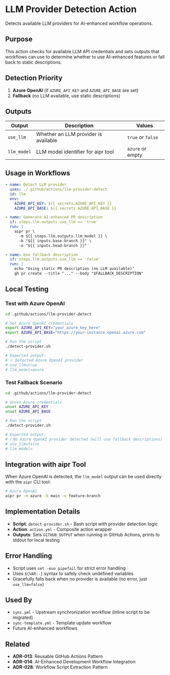 # LLM Provider Detection Action

Detects available LLM providers for AI-enhanced workflow operations.

## Purpose

This action checks for available LLM API credentials and sets outputs that workflows can use to determine whether to use AI-enhanced features or fall back to static descriptions.

## Detection Priority

1. **Azure OpenAI** (if `AZURE_API_KEY` and `AZURE_API_BASE` are set)
2. **Fallback** (no LLM available, use static descriptions)

## Outputs

| Output | Description | Values |
|--------|-------------|--------|
| `use_llm` | Whether an LLM provider is available | `true` or `false` |
| `llm_model` | LLM model identifier for aipr tool | `azure` or empty |

## Usage in Workflows

```yaml
- name: Detect LLM provider
  uses: ./.github/actions/llm-provider-detect
  id: llm
  env:
    AZURE_API_KEY: ${{ secrets.AZURE_API_KEY }}
    AZURE_API_BASE: ${{ secrets.AZURE_API_BASE }}

- name: Generate AI-enhanced PR description
  if: steps.llm.outputs.use_llm == 'true'
  run: |
    aipr pr \
      -m ${{ steps.llm.outputs.llm_model }} \
      -b "${{ inputs.base-branch }}" \
      -o "${{ inputs.head-branch }}"

- name: Use fallback description
  if: steps.llm.outputs.use_llm == 'false'
  run: |
    echo "Using static PR description (no LLM available)"
    gh pr create --title "..." --body "$FALLBACK_DESCRIPTION"
```

## Local Testing

### Test with Azure OpenAI

```bash
cd .github/actions/llm-provider-detect

# Set Azure OpenAI credentials
export AZURE_API_KEY="your_azure_key_here"
export AZURE_API_BASE="https://your-instance.openai.azure.com"

# Run the script
./detect-provider.sh

# Expected output:
# ✓ Detected Azure OpenAI provider
# use_llm=true
# llm_model=azure
```

### Test Fallback Scenario

```bash
cd .github/actions/llm-provider-detect

# Unset Azure credentials
unset AZURE_API_KEY
unset AZURE_API_BASE

# Run the script
./detect-provider.sh

# Expected output:
# ℹ No Azure OpenAI provider detected (will use fallback descriptions)
# use_llm=false
# llm_model=
```

## Integration with aipr Tool

When Azure OpenAI is detected, the `llm_model` output can be used directly with the `aipr` CLI tool:

```bash
# Azure OpenAI
aipr pr -m azure -b main -o feature-branch
```

## Implementation Details

- **Script**: `detect-provider.sh` - Bash script with provider detection logic
- **Action**: `action.yml` - Composite action wrapper
- **Outputs**: Sets `GITHUB_OUTPUT` when running in GitHub Actions, prints to stdout for local testing

## Error Handling

- Script uses `set -euo pipefail` for strict error handling
- Uses `${VAR:-}` syntax to safely check undefined variables
- Gracefully falls back when no provider is available (no error, just `use_llm=false`)

## Used By

- `sync.yml` - Upstream synchronization workflow (inline script to be migrated)
- `sync-template.yml` - Template update workflow
- Future AI-enhanced workflows

## Related

- **ADR-013**: Reusable GitHub Actions Pattern
- **ADR-014**: AI-Enhanced Development Workflow Integration
- **ADR-028**: Workflow Script Extraction Pattern